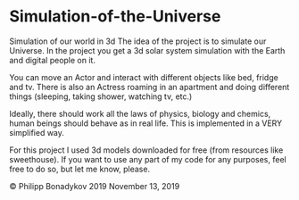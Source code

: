 # Simulation-of-the-Universe
Simulation of our world in 3d
The idea of the project is to simulate our Universe.
In the project you get a 3d solar system simulation with the Earth and digital people on it.

You can move an Actor and interact with different objects like bed, fridge and tv.
There is also an Actress roaming in an apartment and doing different things (sleeping, taking shower, watching tv, etc.)

Ideally, there should work all the laws of physics, biology and chemics, human beings should behave as in real life.
This is implemented in a VERY simplified way.

For this project I used 3d models downloaded for free (from resources like sweethouse).
If you want to use any part of my code for any purposes, feel free to do so, but let me know, please.

 © Philipp Bonadykov 2019
 November 13, 2019
